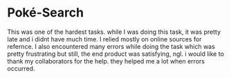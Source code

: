 # Poké-Search
This was one of the hardest tasks. while I was doing this task, it was pretty late and i didnt have much time. I relied mostly on online sources for refernce. I also encountered many errors while doing the task which was pretty frustrating but still, the end product was satisfying, ngl. i would like to thank my collaborators for the help. they helped me a lot when errors occurred. 


